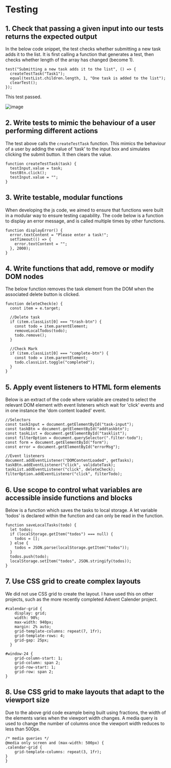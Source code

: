 # Testing

## 1. Check that passing a given input into our tests returns the expected output

In the below code snippet, the test checks whether submitting a new task adds it to the list. It is first calling a function that generates a test, then checks whether length of the array has changed (become 1). 

```
test("Submitting a new task adds it to the list", () => {
  createTestTask("Task1");
  equal(testList.children.length, 1, "One task is added to the list");
  clearTest();
});
```

This test passed. 

![image](https://user-images.githubusercontent.com/108976875/205121268-3a148589-9385-43a3-a8fb-04f59e4b4aaa.png)

## 2. Write tests to mimic the behaviour of a user performing different actions

The test above calls the `createTestTask` function. This mimics the behaviour of a user by adding the value of 'task' to the input box and simulates clicking the submit button. It then clears the value.

```
function createTestTask(task) {
  testInput.value = task;
  testBtn.click();
  testInput.value = "";
}
```

## 3. Write testable, modular functions

When developing the js code, we aimed to ensure that functions were built in a modular way to ensure testing capability. The code below is a function to display an error message, and is called multiple times by other functions.

```
function displayError() {
  error.textContent = "Please enter a task!";
  setTimeout(() => {
    error.textContent = "";
  }, 2000);
}
```

## 4. Write functions that add, remove or modify DOM nodes

The below function removes the task element from the DOM when the associated delete button is clicked.

```
function deleteCheck(e) {
  const item = e.target;

  //Delete task
  if (item.classList[0] === "trash-btn") {
    const todo = item.parentElement;
    removeLocalTodos(todo);
    todo.remove();
  }

  //Check Mark
  if (item.classList[0] === "complete-btn") {
    const todo = item.parentElement;
    todo.classList.toggle("completed");
  }
}
```

## 5. Apply event listeners to HTML form elements

Below is an extract of the code where variable are created to select the relevant DOM element with event listeners which wait for 'click' events and in one instance the 'dom content loaded' event.

```
//Selectors
const taskInput = document.getElementById("task-input");
const taskBtn = document.getElementById("addtaskbtn");
const taskList = document.getElementById("tasklist");
const filterOption = document.querySelector(".filter-todo");
const form = document.getElementById("form");
const error = document.getElementById("errorMsg");

//Event listeners
document.addEventListener("DOMContentLoaded", getTasks);
taskBtn.addEventListener("click", validateTask);
taskList.addEventListener("click", deleteCheck);
filterOption.addEventListener("click", filterTodo);
```


## 6. Use scope to control what variables are accessible inside functions and blocks

Below is a function which saves the tasks to local storage. A let variable 'todos' is declared within the function and can only be read in the function.

```
function saveLocalTasks(todo) {
  let todos;
  if (localStorage.getItem("todos") === null) {
    todos = [];
  } else {
    todos = JSON.parse(localStorage.getItem("todos"));
  }
  todos.push(todo);
  localStorage.setItem("todos", JSON.stringify(todos));
}
```

## 7. Use CSS grid to create complex layouts

We did not use CSS grid to create the layout. I have used this on other projects, such as the more recently completed Advent Calender project. 

```
#calendar-grid {
    display: grid;
    width: 98%;
    max-width: 940px;
    margin: 2% auto;
    grid-template-columns: repeat(7, 1fr);
    grid-template-rows: 4;
    grid-gap: 25px;
  }

#window-24 {
    grid-column-start: 1;
    grid-column: span 2;
    grid-row-start: 1;
    grid-row: span 2;
}
```

## 8. Use CSS grid to make layouts that adapt to the viewport size

Due to the above grid code example being built using fractions, the width of the elements varies when the viewport width changes. A media query is used to change the number of columns once the viewport width reduces to less than 500px.

```
/* media queries */
@media only screen and (max-width: 500px) {
.calendar-grid {
    grid-template-columns: repeat(3, 1fr);
}
}
```
